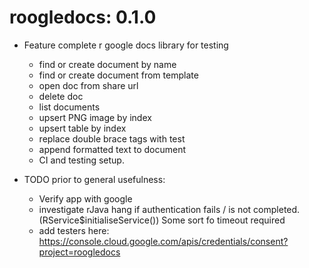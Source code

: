 # roogledocs: 0.1.0

* Feature complete r google docs library for testing
     - find or create document by name
     - find or create document from template
     - open doc from share url
     - delete doc
     - list documents
     - upsert PNG image by index
     - upsert table by index
     - replace double brace tags with test
     - append formatted text to document
     - CI and testing setup.
     
* TODO prior to general usefulness: 
     - Verify app with google
     - investigate rJava hang if authentication fails / is not completed. (RService$initialiseService()) Some sort fo timeout required
     - add testers here:  https://console.cloud.google.com/apis/credentials/consent?project=roogledocs
